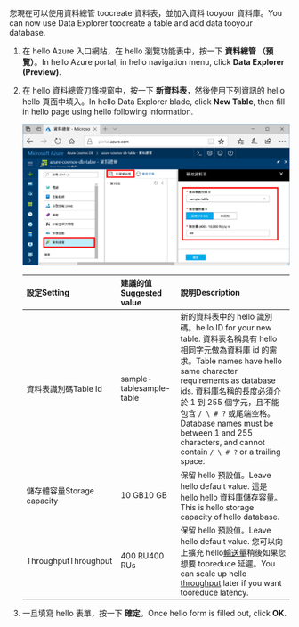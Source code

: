 <span data-ttu-id="a89a1-101">您現在可以使用資料總管 toocreate 資料表，並加入資料 tooyour 資料庫。</span><span class="sxs-lookup"><span data-stu-id="a89a1-101">You can now use Data Explorer toocreate a table and add data tooyour database.</span></span> 

1. <span data-ttu-id="a89a1-102">在 hello Azure 入口網站，在 hello 瀏覽功能表中，按一下 **資料總管 （預覽）**。</span><span class="sxs-lookup"><span data-stu-id="a89a1-102">In hello Azure portal, in hello navigation menu, click **Data Explorer (Preview)**.</span></span> 
2. <span data-ttu-id="a89a1-103">在 hello 資料總管刀鋒視窗中，按一下 **新資料表**，然後使用下列資訊的 hello hello 頁面中填入。</span><span class="sxs-lookup"><span data-stu-id="a89a1-103">In hello Data Explorer blade, click **New Table**, then fill in hello page using hello following information.</span></span>

    ![在 hello Azure 入口網站中的資料總管](./media/cosmos-db-create-table/azure-cosmosdb-data-explorer.png)

    <span data-ttu-id="a89a1-105">設定</span><span class="sxs-lookup"><span data-stu-id="a89a1-105">Setting</span></span>|<span data-ttu-id="a89a1-106">建議的值</span><span class="sxs-lookup"><span data-stu-id="a89a1-106">Suggested value</span></span>|<span data-ttu-id="a89a1-107">說明</span><span class="sxs-lookup"><span data-stu-id="a89a1-107">Description</span></span>
    ---|---|---
    <span data-ttu-id="a89a1-108">資料表識別碼</span><span class="sxs-lookup"><span data-stu-id="a89a1-108">Table Id</span></span>|<span data-ttu-id="a89a1-109">sample-table</span><span class="sxs-lookup"><span data-stu-id="a89a1-109">sample-table</span></span>|<span data-ttu-id="a89a1-110">新的資料表中的 hello 識別碼。</span><span class="sxs-lookup"><span data-stu-id="a89a1-110">hello ID for your new table.</span></span> <span data-ttu-id="a89a1-111">資料表名稱具有 hello 相同字元做為資料庫 id 的需求。</span><span class="sxs-lookup"><span data-stu-id="a89a1-111">Table names have hello same character requirements as database ids.</span></span> <span data-ttu-id="a89a1-112">資料庫名稱的長度必須介於 1 到 255 個字元，且不能包含 `/ \ # ?` 或尾端空格。</span><span class="sxs-lookup"><span data-stu-id="a89a1-112">Database names must be between 1 and 255 characters, and cannot contain `/ \ # ?` or a trailing space.</span></span>
    <span data-ttu-id="a89a1-113">儲存體容量</span><span class="sxs-lookup"><span data-stu-id="a89a1-113">Storage capacity</span></span>| <span data-ttu-id="a89a1-114">10 GB</span><span class="sxs-lookup"><span data-stu-id="a89a1-114">10 GB</span></span>|<span data-ttu-id="a89a1-115">保留 hello 預設值。</span><span class="sxs-lookup"><span data-stu-id="a89a1-115">Leave hello default value.</span></span> <span data-ttu-id="a89a1-116">這是 hello hello 資料庫儲存容量。</span><span class="sxs-lookup"><span data-stu-id="a89a1-116">This is hello storage capacity of hello database.</span></span>
    <span data-ttu-id="a89a1-117">Throughput</span><span class="sxs-lookup"><span data-stu-id="a89a1-117">Throughput</span></span>|<span data-ttu-id="a89a1-118">400 RU</span><span class="sxs-lookup"><span data-stu-id="a89a1-118">400 RUs</span></span>|<span data-ttu-id="a89a1-119">保留 hello 預設值。</span><span class="sxs-lookup"><span data-stu-id="a89a1-119">Leave hello default value.</span></span> <span data-ttu-id="a89a1-120">您可以向上擴充 hello[輸送量](../articles/cosmos-db/request-units.md)稍後如果您想要 tooreduce 延遲。</span><span class="sxs-lookup"><span data-stu-id="a89a1-120">You can scale up hello [throughput](../articles/cosmos-db/request-units.md) later if you want tooreduce latency.</span></span>

3. <span data-ttu-id="a89a1-121">一旦填寫 hello 表單，按一下 **確定**。</span><span class="sxs-lookup"><span data-stu-id="a89a1-121">Once hello form is filled out, click **OK**.</span></span>
